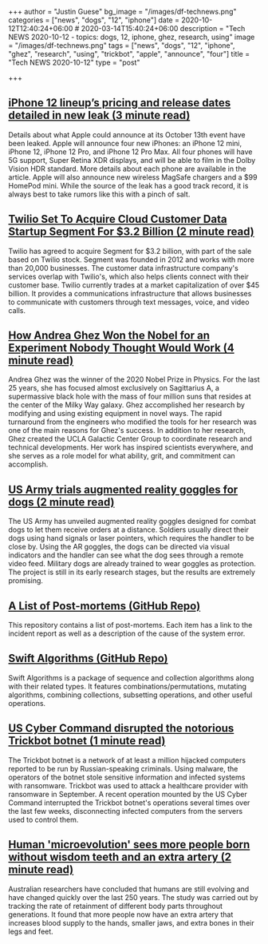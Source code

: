 +++
author = "Justin Guese"
bg_image = "/images/df-technews.png"
categories = ["news", "dogs", "12", "iphone"]
date = 2020-10-12T12:40:24+06:00 # 2020-03-14T15:40:24+06:00
description = "Tech NEWS 2020-10-12 - topics: dogs, 12, iphone, ghez, research, using"
image = "/images/df-technews.png"
tags = ["news", "dogs", "12", "iphone", "ghez", "research", "using", "trickbot", "apple", "announce", "four"]
title = "Tech NEWS 2020-10-12"
type = "post"

+++

## [iPhone 12 lineup’s pricing and release dates detailed in new leak (3 minute read)](https://www.theverge.com/2020/10/9/21508948/iphone-12-mini-pro-max-release-date-price-features-dolby-vision-xdr-display-storage-capacity/1/010001751c47b36e-9b786338-2f4c-4c17-8d0e-2cc1ff242862-000000/jopYeaVbsCwefDMFclGb4pl97ZzoAORY-3scjovZiJQ=162)

Details about what Apple could announce at its October 13th event have been leaked. Apple will announce four new iPhones: an iPhone 12 mini, iPhone 12, iPhone 12 Pro, and iPhone 12 Pro Max. All four phones will have 5G support, Super Retina XDR displays, and will be able to film in the Dolby Vision HDR standard. More details about each phone are available in the article. Apple will also announce new wireless MagSafe chargers and a $99 HomePod mini. While the source of the leak has a good track record, it is always best to take rumors like this with a pinch of salt.

## [Twilio Set To Acquire Cloud Customer Data Startup Segment For $3.2 Billion (2 minute read)](https://www.forbes.com/sites/alexkonrad/2020/10/09/twilio-to-acquire-cloud-startup-segment-for-3-billion/#7bb228542020/1/010001751c47b36e-9b786338-2f4c-4c17-8d0e-2cc1ff242862-000000/g_Zpudr1Qck20p_ZDvsY9vzFXl48RF3I2aTBwPLAFM4=162)

Twilio has agreed to acquire Segment for $3.2 billion, with part of the sale based on Twilio stock. Segment was founded in 2012 and works with more than 20,000 businesses. The customer data infrastructure company's services overlap with Twilio's, which also helps clients connect with their customer base. Twilio currently trades at a market capitalization of over $45 billion. It provides a communications infrastructure that allows businesses to communicate with customers through text messages, voice, and video calls.

## [How Andrea Ghez Won the Nobel for an Experiment Nobody Thought Would Work (4 minute read)](https://www.scientificamerican.com/article/how-andrea-ghez-won-the-nobel-for-an-experiment-nobody-thought-would-work//1/010001751c47b36e-9b786338-2f4c-4c17-8d0e-2cc1ff242862-000000/JcKSH2DZABdFm99UKnCaZ74ecW1jpOFlGcMByHi88fQ=162)

Andrea Ghez was the winner of the 2020 Nobel Prize in Physics. For the last 25 years, she has focused almost exclusively on Sagittarius A, a supermassive black hole with the mass of four million suns that resides at the center of the Milky Way galaxy. Ghez accomplished her research by modifying and using existing equipment in novel ways. The rapid turnaround from the engineers who modified the tools for her research was one of the main reasons for Ghez's success. In addition to her research, Ghez created the UCLA Galactic Center Group to coordinate research and technical developments. Her work has inspired scientists everywhere, and she serves as a role model for what ability, grit, and commitment can accomplish.

## [US Army trials augmented reality goggles for dogs (2 minute read)](https://www.bbc.com/news/technology-54465361/1/010001751c47b36e-9b786338-2f4c-4c17-8d0e-2cc1ff242862-000000/xnnIiiM8g67Svr5R3GewOkGq6AFUZwxMtNBF0Id2WvY=162)

The US Army has unveiled augmented reality goggles designed for combat dogs to let them receive orders at a distance. Soldiers usually direct their dogs using hand signals or laser pointers, which requires the handler to be close by. Using the AR goggles, the dogs can be directed via visual indicators and the handler can see what the dog sees through a remote video feed. Military dogs are already trained to wear goggles as protection. The project is still in its early research stages, but the results are extremely promising.

## [A List of Post-mortems (GitHub Repo)](https://github.com/danluu/post-mortems/1/010001751c47b36e-9b786338-2f4c-4c17-8d0e-2cc1ff242862-000000/-rhLzkqqjNUWLPSgyqDmqlQrr98zYCYjWnjPKCYLTZI=162)

This repository contains a list of post-mortems. Each item has a link to the incident report as well as a description of the cause of the system error.

## [Swift Algorithms (GitHub Repo)](https://github.com/apple/swift-algorithms/1/010001751c47b36e-9b786338-2f4c-4c17-8d0e-2cc1ff242862-000000/sQRg06GIi9KUX3iYKr3AhID1aez8c-QVX3PpcxwZ0a8=162)

Swift Algorithms is a package of sequence and collection algorithms along with their related types. It features combinations/permutations, mutating algorithms, combining collections, subsetting operations, and other useful operations.

## [US Cyber Command disrupted the notorious Trickbot botnet (1 minute read)](https://www.engadget.com/us-cyber-command-trickbot-botnet-154548592.html/1/010001751c47b36e-9b786338-2f4c-4c17-8d0e-2cc1ff242862-000000/k-a2cpBkd3H0_WJaqETUmK3f1ZPJF51yHFJjYpKqFq0=162)

The Trickbot botnet is a network of at least a million hijacked computers reported to be run by Russian-speaking criminals. Using malware, the operators of the botnet stole sensitive information and infected systems with ransomware. Trickbot was used to attack a healthcare provider with ransomware in September. A recent operation mounted by the US Cyber Command interrupted the Trickbot botnet's operations several times over the last few weeks, disconnecting infected computers from the servers used to control them.

## [Human 'microevolution' sees more people born without wisdom teeth and an extra artery (2 minute read)](https://news.sky.com/story/human-microevolution-sees-more-people-born-without-wisdom-teeth-and-an-extra-artery-12099689/1/010001751c47b36e-9b786338-2f4c-4c17-8d0e-2cc1ff242862-000000/GUUmSsYK3Ei4-W7b5v14HsnC4KqpDdh7_eQ-hUmyU3I=162)

Australian researchers have concluded that humans are still evolving and have changed quickly over the last 250 years. The study was carried out by tracking the rate of retainment of different body parts throughout generations. It found that more people now have an extra artery that increases blood supply to the hands, smaller jaws, and extra bones in their legs and feet.

